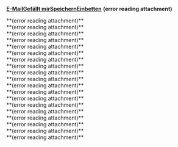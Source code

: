<a href="http://de.slideshare.net/roock/scrum-ausserhalb-der-it#" rel="noopener" class="external-link" target="_blank" style="color:#dca0dff;"><b>E-Mail</b></a><a href="http://de.slideshare.net/signup?from=favorite&from_source=http%3A%2F%2Fwww.slideshare.net%2Froock%2Fscrum-ausserhalb-der-it" rel="noopener" class="external-link" target="_blank" style="color:#dca0dff;"><b>Gefällt mir</b></a><a href="http://de.slideshare.net/signup?from=download&from_source=%2Fsavedfiles%3Fs_title%3Dscrum-ausserhalb-der-it%26user_login%3Droock&download_id=13506207-cc1408be29d05d8fc55fbde64a65f006c9efa255-slideshow" rel="noopener" class="external-link" target="_blank" style="color:#dca0dff;"><b>Speichern</b></a><a href="http://de.slideshare.net/roock/scrum-ausserhalb-der-it#" rel="noopener" class="external-link" target="_blank" style="color:#dca0dff;"><b>Einbetten</b></a>
 **(error reading attachment)**

<p style="text-align:center;margin:0"> 
</p>
 **(error reading attachment)**

<p style="text-align:center;margin:0"> 
</p>
 **(error reading attachment)**

<p style="text-align:center;margin:0"> 
</p>
 **(error reading attachment)**

<p style="text-align:center;margin:0"> 
</p>
 **(error reading attachment)**

<p style="text-align:center;margin:0"> 
</p>
 **(error reading attachment)**

<p style="text-align:center;margin:0"> 
</p>
 **(error reading attachment)**

<p style="text-align:center;margin:0"> 
</p>
 **(error reading attachment)**

<p style="text-align:center;margin:0"> 
</p>
 **(error reading attachment)**

<p style="text-align:center;margin:0"> 
</p>
 **(error reading attachment)**

<p style="text-align:center;margin:0"> 
</p>
 **(error reading attachment)**

<p style="text-align:center;margin:0"> 
</p>
 **(error reading attachment)**

<p style="text-align:center;margin:0"> 
</p>
 **(error reading attachment)**

<p style="text-align:center;margin:0"> 
</p>
 **(error reading attachment)**

<p style="text-align:center;margin:0"> 
</p>
 **(error reading attachment)**

<p style="text-align:center;margin:0"> 
</p>
 **(error reading attachment)**

<p style="text-align:center;margin:0"> 
</p>
 **(error reading attachment)**

<p style="text-align:center;margin:0"> 
</p>
 **(error reading attachment)**

<p style="text-align:center;margin:0"> 
</p>
 **(error reading attachment)**

<p style="text-align:center;margin:0"> 
</p>
 **(error reading attachment)**

<p style="text-align:center;margin:0"> 
</p>